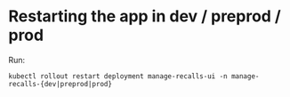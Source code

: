 # Restarting the app in dev / preprod / prod

Run:

```
kubectl rollout restart deployment manage-recalls-ui -n manage-recalls-{dev|preprod|prod}
```